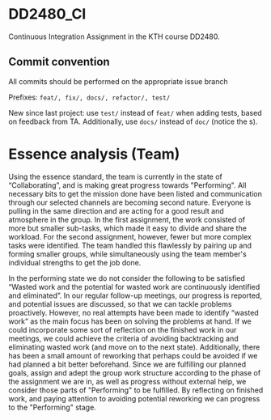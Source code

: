 # DD2480_CI
Continuous Integration Assignment in the KTH course DD2480.

## Commit convention
All commits should be performed on the appropriate issue branch

Prefixes: ```feat/, fix/, docs/, refactor/, test/```

New since last project: use ```test/``` instead of ```feat/``` when adding tests, based on feedback from TA. Additionally, use ```docs/``` instead of ```doc/``` (notice the s).

# Essence analysis (Team)
Using the essence standard, the team is currently in the state of “Collaborating”, and is making great progress towards "Performing". All necessary bits to get the mission done have been listed and communication through our selected channels are becoming second nature. Everyone is pulling in the same direction and are acting for a good result and atmosphere in the group. In the first assignment, the work consisted of more but smaller sub-tasks, which made it easy to divide and share the workload. For the second assignment, however, fewer but more complex tasks were identified. The team handled this flawlessly by pairing up and forming smaller groups, while simultaneously using the team member's individual strengths to get the job done. 

In the performing state we do not consider the following to be satisfied “Wasted work and the potential for wasted work are continuously identified and eliminated”. In our regular follow-up meetings, our progress is reported, and potential issues are discussed, so that we can tackle problems proactively. However, no real attempts have been made to identify “wasted work” as the main focus has been on solving the problems at hand. If we could incorporate some sort of reflection on the finished work in our meetings, we could achieve the criteria of avoiding backtracking and eliminating wasted work (and move on to the next state). Additionally, there has been a small amount of reworking that perhaps could be avoided if we had planned a bit better beforehand. Since we are fulfilling our planned goals, assign and adept the group work structure according to the phase of the assignment we are in, as well as progress without external help,  we consider those parts of "Performing" to be fulfilled. By reflecting on finished work, and paying attention to avoiding potential reworking we can progress to the "Performing" stage. 
